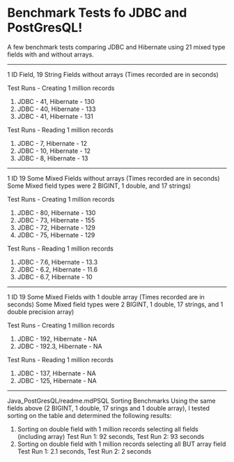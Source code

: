 # Benchmark Tests fo JDBC and PostGresQL!

A few benchmark tests comparing JDBC and Hibernate using 21 mixed type fields with and without arrays.

***
1 ID Field, 19 String Fields without arrays
(Times recorded are in seconds)

Test Runs - Creating 1 million records
1) JDBC - 41, Hibernate - 130
2) JDBC - 40, Hibernate - 133
3) JDBC - 41, Hibernate - 131

Test Runs - Reading 1 million records
1) JDBC - 7, Hibernate - 12
2) JDBC - 10, Hibernate - 12
3) JDBC - 8, Hibernate - 13

***

1 ID 19 Some Mixed Fields without arrays
(Times recorded are in seconds)
Some Mixed field types were 2 BIGINT, 1 double, and 17 strings)

Test Runs - Creating 1 million records
1) JDBC - 80, Hibernate - 130
2) JDBC - 73, Hibernate - 155
3) JDBC - 72, Hibernate - 129
4) JDBC - 75, Hibernate - 129

Test Runs - Reading 1 million records
1) JDBC - 7.6, Hibernate - 13.3
2) JDBC - 6.2, Hibernate - 11.6
3) JDBC - 6.7, Hibernate - 10

***
1 ID 19 Some Mixed Fields with 1 double array
(Times recorded are in seconds)
Some Mixed field types were 2 BIGINT, 1 double, 17 strings, and 1 double precision array)

Test Runs - Creating 1 million records
1) JDBC - 192, Hibernate - NA
2) JDBC - 192.3, Hibernate - NA

Test Runs - Reading 1 million records
1) JDBC - 137, Hibernate - NA
2) JDBC - 125, Hibernate - NA
***
Java_PostGresQL/readme.mdPSQL Sorting Benchmarks
Using the same fields above (2 BIGINT, 1 double, 17 srings and 1 double array), I tested sorting on the table and determined the following results:

1) Sorting on double field with 1 million records selecting all fields (including array) 
   Test Run 1: 92 seconds, 
   Test Run 2: 93 seconds
2) Sorting on double field with 1 million records selecting all BUT array field 
   Test Run 1: 2.1 seconds, 
   Test Run 2: 2 seconds
